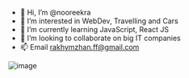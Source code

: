 - 👋 Hi, I’m @nooreekra
- 👀 I’m interested in WebDev, Travelling and Cars
- 🌱 I’m currently learning JavaScript, React JS
- 💞️ I’m looking to collaborate on big IT companies
- 📫 Email rakhymzhan.ff@gmail.com

![image](https://user-images.githubusercontent.com/107566335/178784896-e700a795-30ae-4259-98a3-129e47f299ab.png)

<!---
nooreekra/nooreekra is a ✨ special ✨ repository because its `README.md` (this file) appears on your GitHub profile.
You can click the Preview link to take a look at your changes.
--->
